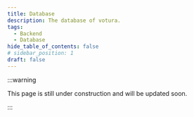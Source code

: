 ```yaml
---
title: Database
description: The database of votura.
tags:
  - Backend
  - Database
hide_table_of_contents: false
# sidebar_position: 1
draft: false
---
```


:::warning

This page is still under construction and will be updated soon.

:::
